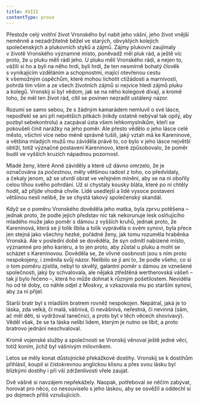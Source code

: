 ```yaml
---
title: XVIII
contentType: prose
---
```


<section>

Přestože celý vnitřní život Vronského byl nabit jeho vášní, jeho život vnější neměnně a nezadržitelně běžel ve starých, obvyklých kolejích společenských a plukovních styků a zájmů. Zájmy plukovní zaujímaly v životě Vronského významné místo, poněvadž měl pluk rád, a ještě víc proto, že u pluku měli rádi jeho. U pluku měli Vronského rádi, a nejen to, vážili si ho a byli na něho hrdi, byli hrdi, že ten nesmírně bohatý člověk s vynikajícím vzděláním a schopnostmi, mající otevřenou cestu k všemožným úspěchům, které mohou lichotit ctižádosti a marnivosti, pohrdá tím vším a ze všech životních zájmů si nejvíce hledí zájmů pluku a kolegů. Vronskij si byl vědom, jak se na něho kolegové dívají, a kromě toho, že měl ten život rád, cítil se povinen nezradit ustálený názor.

Rozumí se samo sebou, že s žádným kamarádem nemluvil o své lásce, nepodřekl se ani při největších pitkách (nikdy ostatně nebýval tak opilý, aby pozbyl sebekontrolu) a zacpával ústa všem lehkomyslníkům, kteří se pokoušeli činit narážky na jeho poměr. Ale přesto vědělo o jeho lásce celé město, všichni více nebo méně správně tušili, jaký vztah má ke Kareninové, a většina mladých mužů mu záviděla právě to, co bylo v jeho lásce největší obtíží, totiž význačné postavení Kareninovo, které způsobovalo, že poměr budil ve vyšších kruzích nápadnou pozornost.

Mladé ženy, které Anně záviděly a které už dávno omrzelo, že je označována za _počestnou_, měly většinou radost z toho, co předvídaly, a čekaly jenom, až se utvrdí obrat ve veřejném mínění, aby se na ni obořily celou tíhou svého pohrdání. Už si chystaly kousky bláta, které po ní chtěly hodit, až přijde vhodná chvíle. Lidé usedlejší a lidé vysoce postavení většinou nesli nelibě, že se chystá takový společenský skandál.

Když se o poměru Vronského dověděla jeho matka, byla zprvu potěšena – jednak proto, že podle jejích představ nic tak nekorunuje lesk oslňujícího mladého muže jako poměr s dámou z vyšších kruhů, jednak proto, že Kareninová, která se jí tolik líbila a tolik vyprávěla o svém synovi, byla přece jen stejná jako všechny hezké, pořádné ženy, jak tomu rozuměla hraběnka Vronská. Ale v poslední době se dověděla, že syn odmítl nabízené místo, významné pro jeho kariéru, a to jen proto, aby zůstal u pluku a mohl se scházet s Kareninovou. Dověděla se, že vlivné osobnosti jsou s ním proto nespokojeny, i změnila svůj názor. Nelíbilo se jí ani to, že podle všeho, co si o tom poměru zjistila, nebyl to skvělý, galantní poměr s dámou ze vznešené společnosti, jaký by schvalovala, ale nějaká ztřeštěná wertherovská vášeň – tak jí bylo řečeno –, která ho může dohnat k různým pošetilostem. Neviděla ho od té doby, co náhle odjel z Moskvy, a vzkazovala mu po starším synovi, aby za ní přijel.

Starší bratr byl s mladším bratrem rovněž nespokojen. Nepátral, jaká je to láska, zda velká, či malá, vášnivá, či nevášnivá, neřestná, či nevinná (sám, ač měl děti, si vydržoval tanečnici, a proto byl v těch věcech shovívavý). Věděl však, že se ta láska nelíbí lidem, kterým je nutno se líbit, a proto bratrovo jednání neschvaloval.

Kromě vojenské služby a společnosti se Vronskij věnoval ještě jedné věci, totiž koním, jichž byl vášnivým milovníkem.

Letos se měly konat důstojnické překážkové dostihy. Vronskij se k dostihům přihlásil, koupil si čistokrevnou anglickou klisnu a přes svou lásku byl blízkými dostihy i při vší zdrženlivosti vřele zaujat.

Dvě vášně si navzájem nepřekážely. Naopak, potřeboval se něčím zabývat, horovat pro něco, co nesouviselo s jeho láskou, aby se osvěžil a oddechl si po dojmech příliš vzrušujících.

</section>
